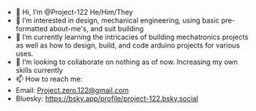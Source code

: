 - 👋 Hi, I’m @Project-122 He/Him/They
- 👀 I’m interested in design, mechanical engineering, using basic pre-formatted about-me's, and suit building
- 🌱 I’m currently learning the intricacies of building mechatronics projects as well as how to design, build, and code arduino projects for various uses.
- 💞️ I’m looking to collaborate on nothing as of now. Increasing my own skills currently
- 📫 How to reach me:
-   Email: Project.zero.122@gmail.com
-   Bluesky: https://bsky.app/profile/project-122.bsky.social

<!---
Project-122/Project-122 is a ✨ special ✨ repository because its `README.md` (this file) appears on your GitHub profile.
You can click the Preview link to take a look at your changes.
--->

